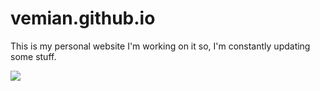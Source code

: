 # vemian.github.io

This is my personal website I'm working on it so, I'm constantly updating some stuff.


![](https://github.com/vemian/vemian.github.io/blob/master/images/meta-image1.jpg)
